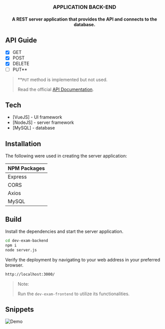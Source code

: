 <h3 align="center">APPLICATION BACK-END</h3>
<h4 align="center">A REST server application that provides the API and connects to the database.</h4>

</hr>

## API Guide
- [x] GET
- [x] POST
- [x] DELETE
- [ ] PUT**

>**`PUT` method is implemented but not used. 
>
> Read the official [API Documentation](https://drive.google.com/file/d/1edKWM3RGvXVJdFNY5MMtalvfbxzTJbF6/view?usp=sharing).


## Tech

- [VueJS] - UI framework
- [NodeJS] - server framework
- [MySQL] - database

## Installation
The following were used in creating the server application:

| NPM Packages | 
| ------ | 
| Express | 
| CORS |
| Axios |
| MySQL |

## Build
Install the dependencies and start the server application.

```sh
cd dev-exam-backend
npm i
node server.js
```

Verify the deployment by navigating to your web address in
your preferred browser.

```sh
http://localhost:3000/
```
> Note: 
>
> Run the `dev-exam-frontend` to utilize its functionalities.


## Snippets
![Demo](snippets/backend.gif)

